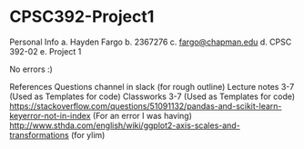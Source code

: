 # CPSC392-Project1
Personal Info a. Hayden Fargo b. 2367276 c. fargo@chapman.edu d. CPSC 392-02 e. Project 1

No errors :)

References Questions channel in slack (for rough outline) Lecture notes 3-7 (Used as Templates for code) Classworks 3-7 (Used as Templates for code) https://stackoverflow.com/questions/51091132/pandas-and-scikit-learn-keyerror-not-in-index (For an error I was having) http://www.sthda.com/english/wiki/ggplot2-axis-scales-and-transformations (for ylim)
